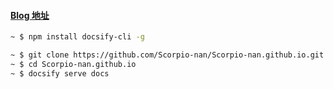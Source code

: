 #### [Blog 地址](https://scorpio-nan.github.io)

`````bash
~ $ npm install docsify-cli -g

~ $ git clone https://github.com/Scorpio-nan/Scorpio-nan.github.io.git
~ $ cd Scorpio-nan.github.io
~ $ docsify serve docs
`````
